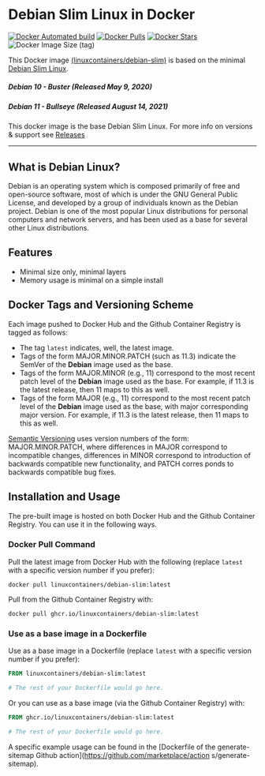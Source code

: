 # Debian Slim Linux in Docker

[![Docker Automated build](https://img.shields.io/docker/automated/linuxcontainers/debian-slim.svg?style=for-the-badge&logo=docker)](https://hub.docker.com/r/linuxcontainers/debian-slim/)
[![Docker Pulls](https://img.shields.io/docker/pulls/linuxcontainers/debian-slim.svg?style=for-the-badge&logo=docker)](https://hub.docker.com/r/linuxcontainers/debian-slim/)
[![Docker Stars](https://img.shields.io/docker/stars/linuxcontainers/debian-slim.svg?style=for-the-badge&logo=docker)](https://hub.docker.com/r/linuxcontainers/debian-slim/)
![Docker Image Size (tag)](https://img.shields.io/docker/image-size/linuxcontainers/debian-slim/11?logo=docker&style=for-the-badge)

This Docker image [(linuxcontainers/debian-slim)](https://hub.docker.com/r/linuxcontainers/debian-slim/) is based on the minimal [Debian Slim Linux](https://hub.docker.com/_/debian).

##### Debian 10 - Buster (Released May 9, 2020)
##### Debian 11 - Bullseye (Released August 14, 2021)


This docker image is the base Debian Slim Linux. For more info on versions & support see [Releases](https://wiki.debian.org/DebianStable)

----

## What is Debian Linux?
Debian is an operating system which is composed primarily of free and open-source software, most of which is under the GNU General Public License, and developed by a group of individuals known as the Debian project. Debian is one of the most popular Linux distributions for personal computers and network servers, and has been used as a base for several other Linux distributions.

## Features

* Minimal size only, minimal layers
* Memory usage is minimal on a simple install

## Docker Tags and Versioning Scheme

Each image pushed to Docker Hub and the Github Container Registry is tagged as follows:
* The tag `latest` indicates, well, the latest image.
* Tags of the form MAJOR.MINOR.PATCH (such as 11.3) indicate the SemVer of 
  the __Debian__ image used as the base.
* Tags of the form MAJOR.MINOR (e.g., 11) correspond to the most recent patch level of
  the __Debian__ image used as the base. For example, if 11.3 is the latest
  release, then 11 maps to this as well.
* Tags of the form MAJOR (e.g., 11) correspond to the most recent patch level of
  the __Debian__ image used as the base, with major corresponding major version. 
  For example, if 11.3 is the latest release, then 11 maps to this as well.

[Semantic Versioning](https://semver.org/) uses version numbers of the form: MAJOR.MINOR.PATCH, where differences in MAJOR correspond
 to incompatible changes, differences in MINOR correspond to introduction of backwards compatible new functionality, and PATCH corres
ponds to backwards compatible bug fixes.


## Installation and Usage

The pre-built image is hosted on both Docker Hub and the Github Container Registry. You can use it in the following ways.

### Docker Pull Command

Pull the latest image from Docker Hub with the following (replace `latest` with 
a specific version number if you prefer):

```
docker pull linuxcontainers/debian-slim:latest
```

Pull from the Github Container Registry with:

```
docker pull ghcr.io/linuxcontainers/debian-slim:latest
```


### Use as a base image in a Dockerfile

Use as a base image in a Dockerfile (replace `latest` with 
a specific version number if you prefer):

```Dockerfile
FROM linuxcontainers/debian-slim:latest

# The rest of your Dockerfile would go here.
```

Or you can use as a base image (via the Github Container Registry) with:

```Dockerfile
FROM ghcr.io/linuxcontainers/debian-slim:latest

# The rest of your Dockerfile would go here.
```

A specific example usage can be found in the [Dockerfile of the generate-sitemap Github action](https://github.com/marketplace/action
s/generate-sitemap).

